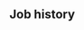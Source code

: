 <!-- # Get rid of hyphenation on line breaks. -->
<!-- do include src/header/exampleHeaderNoHyphenation.md -->
<!-- do include src/intro/exampleLongIntro.md -->
<!-- do include src/util/pageBreak.md -->

## Job history
<!-- do forEach src/jobHistory/jobs include src/jobHistory/exampleDynamicFull.md -->
<!-- do include src/util/pageBreak.md -->
<!-- do include src/keySkills/exampleKeySkills.md -->
